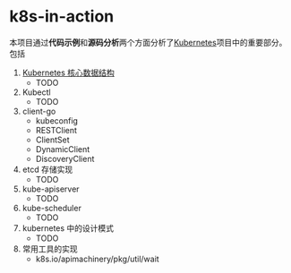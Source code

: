 # k8s-in-action

本项目通过**代码示例**和**源码分析**两个方面分析了[Kubernetes](https://github.com/kubernetes/kubernetes)项目中的重要部分。包括

1. [Kubernetes 核心数据结构](./core-data-structure)
    - TODO
2. Kubectl
    - TODO
3. client-go
    - kubeconfig
    - RESTClient
    - ClientSet
    - DynamicClient
    - DiscoveryClient
4. etcd 存储实现
    - TODO
5. kube-apiserver
    - TODO
6. kube-scheduler
    - TODO
7. kubernetes 中的设计模式
    - TODO
8. 常用工具的实现
    -  k8s.io/apimachinery/pkg/util/wait
